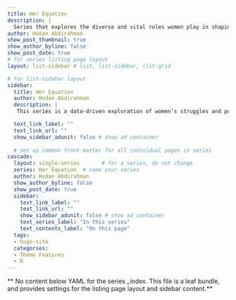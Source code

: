 ```yaml
---
title: Her Equation
description: |
  Series that explores the diverse and vital roles women play in shaping our world.
author: Hodan Abdirahman
show_post_thumbnail: true
show_author_byline: false
show_post_date: true
# for series listing page layout
layout: list-sidebar # list, list-sidebar, list-grid

# for list-sidebar layout
sidebar: 
  title: Her Equation
  author: Hodan Abdirahman
  description: |
   This series is a data-driven exploration of women’s struggles and power throughout history and today. This series tells diverse stories through numbers, shedding light on the challenges women face—whether in health, income, or representation—and highlighting their resilience and contributions. From climate change to gender-based violence and beyond, "Her Equation" reveals how women’s experiences shape the broader societal equation, showcasing their unique strength and significance.

  text_link_label: ""
  text_link_url: ""
  show_sidebar_adunit: false # show ad container
  
  # set up common front matter for all individual pages in series
cascade:
  layout: single-series       # for a series, do not change
  series: Her Equation  # name your series
  author: Hodan Abdirahman
  show_author_byline: false
  show_post_date: true
  sidebar:
    text_link_label: ""
    text_link_url: ""
    show_sidebar_adunit: false # show ad container
    text_series_label: "In this series" 
    text_contents_label: "On this page" 
  tags:
  - hugo-site
  categories:
  - Theme Features
  - R
---
```


** No content below YAML for the series _index. This file is a leaf bundle, and provides settings for the listing page layout and sidebar content.**
